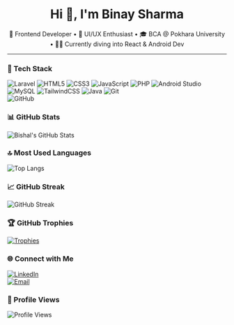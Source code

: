 <h1 align="center">Hi 👋, I'm Binay Sharma</h1>
<p align="center">
🚀 Frontend Developer • 🎨 UI/UX Enthusiast • 🎓 BCA @ Pokhara University<br/>
 • 👨‍💻 Currently diving into React & Android Dev
</p>

---
### 🔧 Tech Stack


![Laravel](https://img.shields.io/badge/-Laravel-F55247?logo=laravel&logoColor=white)
![HTML5](https://img.shields.io/badge/-HTML5-E34F26?logo=html5&logoColor=white)
![CSS3](https://img.shields.io/badge/-CSS3-1572B6?logo=css3&logoColor=white)
![JavaScript](https://img.shields.io/badge/-JavaScript-F7DF1E?logo=javascript&logoColor=black)
![PHP](https://img.shields.io/badge/-PHP-777BB4?logo=php&logoColor=white)
![Android Studio](https://img.shields.io/badge/-Android%20Studio-3DDC84?logo=android-studio&logoColor=white)
![MySQL](https://img.shields.io/badge/-MySQL-4479A1?logo=mysql&logoColor=white)
![TailwindCSS](https://img.shields.io/badge/-TailwindCSS-38B2AC?logo=tailwind-css&logoColor=white)
![Java](https://img.shields.io/badge/-Java-007396?logo=java&logoColor=white)
![Git](https://img.shields.io/badge/-Git-F05032?logo=git&logoColor=white)  
![GitHub](https://img.shields.io/badge/-GitHub-181717?logo=github&logoColor=white)


### 📊 GitHub Stats
![Bishal's GitHub Stats](https://github-readme-stats.vercel.app/api?username=Im-binay&show_icons=true&theme=tokyonight&cache_seconds=86400)

### 🔝 Most Used Languages
![Top Langs](https://github-readme-stats.vercel.app/api/top-langs/?username=Im-binay&layout=compact&theme=tokyonight&cache_seconds=86400)

### 📈 GitHub Streak
![GitHub Streak](https://streak-stats.demolab.com?user=Im-binay&theme=tokyonight)

### 🏆 GitHub Trophies
[![Trophies](https://github-profile-trophy.vercel.app/?username=Im-binay&theme=tokyonight)](https://github.com/ryo-ma/github-profile-trophy)

### 🌐 Connect with Me

[![LinkedIn](https://img.shields.io/badge/-LinkedIn-0A66C2?logo=linkedin&logoColor=white)](https://www.linkedin.com/in/binay-sharma-3507652a1/)  
[![Email](https://img.shields.io/badge/-Email-EA4335?logo=gmail&logoColor=white)](mailto:sharmabinay88@gmail.com)

### 👀 Profile Views
![Profile Views](https://komarev.com/ghpvc/?username=Im-binay&color=brightgreen)
